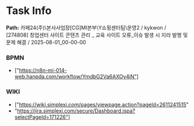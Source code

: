 # Task Info

**Path:** 카페24(주)\본사사업장\[CG]MI본부\Y쇼핑센터팀\운영2 / kykwon / [274808] 창업센터 사이트 콘텐츠 관리 _ 교육 사이트 오류_이슈 발생 시 지라 발행 및 문제 해결 / 2025-08-01_00-00-00

### BPMN
- ["https://n8n-mi-014-web.hanpda.com/workflow/YmdbG2Va6AXOy4iN"]

### WIKI
- ["https://wiki.simplexi.com/pages/viewpage.action?pageId=2611241515"
- "https://jira.simplexi.com/secure/Dashboard.jspa?selectPageId=171226"]

